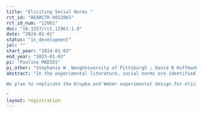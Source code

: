 ```yaml
---
title: "Eliciting Social Norms "
rct_id: "AEARCTR-0012061"
rct_id_num: "12061"
doi: "10.1257/rct.12061-1.0"
date: "2024-01-01"
status: "in_development"
jel: ""
start_year: "2024-01-03"
end_year: "2025-01-03"
pi: "Pauline MADIES"
pi_other: "Stephanie W  WangUniversity of Pittsburgh ; David B HuffmanUniversity of Pittsburgh "
abstract: "In the experimental literature, social norms are identified by using the method developed by Krupka and Weber (2013).
We plan to replicate the Krupka and Weber experimental design for eliciting social norms using coordination games with simple modifications to test whether these modifications lead to similar or different elicited norms.
"
layout: registration
---
```


